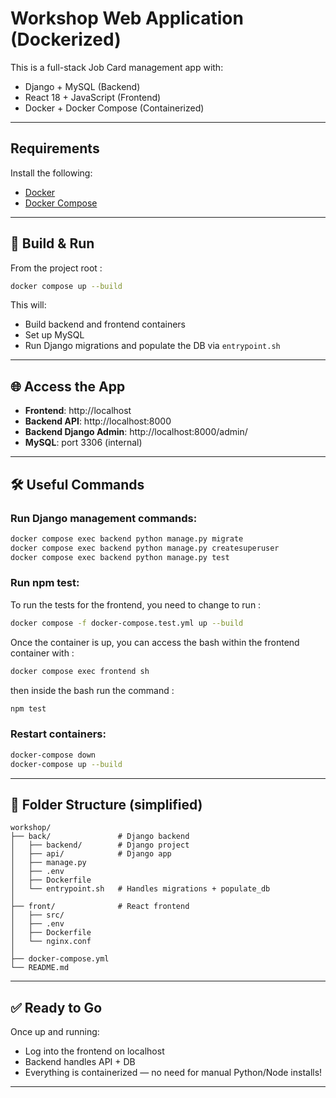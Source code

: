 # Workshop Web Application (Dockerized)

This is a full-stack Job Card management app with:

- Django + MySQL (Backend)
- React 18 + JavaScript (Frontend)
- Docker + Docker Compose (Containerized)

---

## Requirements

Install the following:

- [Docker](https://docs.docker.com/get-docker/)
- [Docker Compose](https://docs.docker.com/compose/)

---

## 🚀 Build & Run

From the project root :

```bash
docker compose up --build
```

This will:

- Build backend and frontend containers
- Set up MySQL
- Run Django migrations and populate the DB via `entrypoint.sh`

---

## 🌐 Access the App

- **Frontend**: http://localhost
- **Backend API**: http://localhost:8000
- **Backend Django Admin**: http://localhost:8000/admin/
- **MySQL**: port 3306 (internal)

---

## 🛠 Useful Commands

### Run Django management commands:

```bash
docker compose exec backend python manage.py migrate
docker compose exec backend python manage.py createsuperuser
docker compose exec backend python manage.py test
```

### Run npm test:

To run the tests for the frontend, you need to change to run :

```bash
docker compose -f docker-compose.test.yml up --build
```

Once the container is up, you can access the bash within the frontend container with :

```bash
docker compose exec frontend sh
```

then inside the bash run the command :

```bash
npm test
```

### Restart containers:

```bash
docker-compose down
docker-compose up --build
```

---

## 📁 Folder Structure (simplified)

```
workshop/
├── back/               # Django backend
│   ├── backend/        # Django project
│   ├── api/            # Django app
│   ├── manage.py
│   ├── .env
│   ├── Dockerfile
│   └── entrypoint.sh   # Handles migrations + populate_db
│
├── front/              # React frontend
│   ├── src/
│   ├── .env
│   ├── Dockerfile
│   └── nginx.conf
│
├── docker-compose.yml
└── README.md
```

---

## ✅ Ready to Go

Once up and running:

- Log into the frontend on localhost
- Backend handles API + DB
- Everything is containerized — no need for manual Python/Node installs!

---

